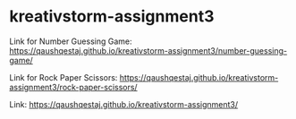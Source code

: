 # kreativstorm-assignment3

Link for Number Guessing Game: https://qaushqestaj.github.io/kreativstorm-assignment3/number-guessing-game/

Link for Rock Paper Scissors: https://qaushqestaj.github.io/kreativstorm-assignment3/rock-paper-scissors/


Link: https://qaushqestaj.github.io/kreativstorm-assignment3/
